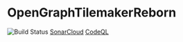 # OpenGraphTilemakerReborn

![Build Status](https://github.com/OWNER/REPOSITORY/actions/workflows/dotnet.yml/badge.svg)
[SonarCloud](https://github.com/OWNER/REPOSITORY/actions/workflows/sonarcloud.yml/badge.svg)
[CodeQL](https://github.com/OWNER/REPOSITORY/actions/workflows/codeql.yml/badge.svg)
